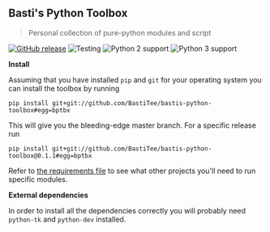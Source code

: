 ## Basti's Python Toolbox
> Personal collection of pure-python modules and script 

[![GitHub release](https://img.shields.io/github/release/BastiTee/bastis-python-toolbox.svg)](https://github.com/BastiTee/bastis-python-toolbox/releases/latest)
![Testing](https://travis-ci.org/BastiTee/bastis-python-toolbox.svg?branch=master)
![Python 2 support](https://img.shields.io/badge/python2-stable-green.svg)
![Python 3 support](https://img.shields.io/badge/python3-stable-green.svg)

**Install**

Assuming that you have installed `pip` and `git` for your operating system you can install the toolbox by running 

    pip install git+git://github.com/BastiTee/bastis-python-toolbox#egg=bptbx

This will give you the bleeding-edge master branch. For a specific release run

    pip install git+git://github.com/BastiTee/bastis-python-toolbox@0.1.1#egg=bptbx

Refer to [the requirements file](requirements.txt) to see what other projects you'll need to run specific modules.

**External dependencies**

In order to install all the dependencies correctly you will probably need `python-tk` and `python-dev` installed.
